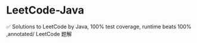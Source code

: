 # LeetCode-Java
✅ Solutions to LeetCode by Java, 100% test coverage, runtime beats 100% ,annotated/ LeetCode 题解
